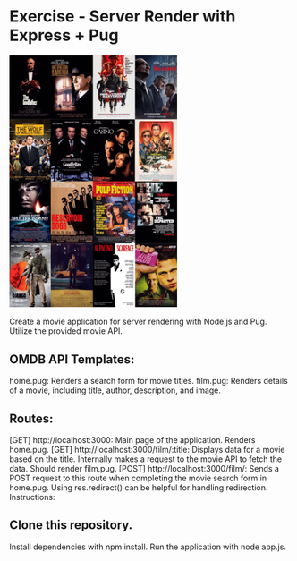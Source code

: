# Exercise - Server Render with Express + Pug

<img src="https://github.com/alicia3194/Server_Render_Express_Pug/blob/main/image/films.jpeg" alt="Movie Poster" width="300"/>

Create a movie application for server rendering with Node.js and Pug. Utilize the provided movie API.

## OMDB API Templates:

home.pug: Renders a search form for movie titles.
film.pug: Renders details of a movie, including title, author, description, and image.

## Routes:

[GET] http://localhost:3000: Main page of the application. Renders home.pug.
[GET] http://localhost:3000/film/:title: Displays data for a movie based on the title. Internally makes a request to the movie API to fetch the data. Should render film.pug.
[POST] http://localhost:3000/film/: Sends a POST request to this route when completing the movie search form in home.pug. Using res.redirect() can be helpful for handling redirection.
Instructions:

## Clone this repository.
Install dependencies with npm install.
Run the application with node app.js.
